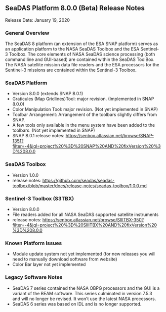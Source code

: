 SeaDAS Platform 8.0.0 (Beta) Release Notes
--------------------------------

Release Date: January 19, 2020

### General Overview
The SeaDAS 8 platform (an extension of the ESA SNAP platform) serves as an application platform to the NASA SeaDAS Toolbox 
and the ESA Sentinel-3 Toolbox.  The core elements of NASA SeaDAS science processing (both command line and GUI-based) 
are contained within the SeaDAS ToolBox. The NASA satellite mission data file readers and the ESA processors for the
Sentinel-3 missions are contained within the Sentinel-3 Toolbox.  


### SeaDAS Platform
* Version 8.0.0 (extends SNAP 8.0.1)
* Graticules (Map Gridlines)Tool: major revision.  (Implemented in SNAP 8.0.0)
* Color Manipulation Tool: major revision.  (Not yet implemented in SNAP)
* Toolbar Arrangement: Arrangement of the toolbars slightly differs from SNAP.  
* A few tools only available in the menu system have been added to the toolbars. (Not yet implemented in SNAP)
* SNAP 8.0.1 release notes: https://senbox.atlassian.net/browse/SNAP-1351?filter=-4&jql=project%20%3D%20SNAP%20AND%20fixVersion%20%3D%208.0.0


### SeaDAS Toolbox
* Version 1.0.0
* release notes: https://github.com/seadas/seadas-toolbox/blob/master/docs/release-notes/seadas-toolbox/1.0.0.md


### Sentinel-3 Toolbox (S3TBX)
* Version 8.0.0
* File readers added for all NASA SeaDAS supported satellite instruments
* release notes: https://senbox.atlassian.net/browse/SIIITBX-350?filter=-4&jql=project%20%3D%20SIIITBX%20AND%20fixVersion%20%3D%208.0.0


### Known Platform Issues
* Module update system not yet implemented (for new releases you will need to manually download software from website)
* Color Bar layer not yet implemented


### Legacy Software Notes
* SeaDAS 7 series contained the NASA OBPG processors and the GUI is a variant of the BEAM software.  This series culminated in version 7.5.3 and will no longer be revised.  It won't use the latest NASA processors.  
* SeaDAS 6 series was based on IDL and is no longer supported.
















